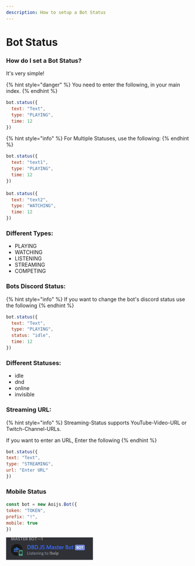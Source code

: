 ```yaml
---
description: How to setup a Bot Status
---
```


# Bot Status

### How do I set a Bot Status?

It's very simple!

{% hint style="danger" %}
You need to enter the following, in your main index.
{% endhint %}

```javascript
bot.status({
  text: "Text",
  type: "PLAYING",
  time: 12
})
```

{% hint style="info" %}
For Multiple Statuses, use the following:
{% endhint %}

```javascript
bot.status({
  text: "text1",
  type: "PLAYING",
  time: 12
})

bot.status({
  text: "text2",
  type: "WATCHING",
  time: 12
})
```

### Different Types:

* PLAYING
* WATCHING
* LISTENING
* STREAMING
* COMPETING

### Bots Discord Status:

{% hint style="info" %}
If you want to change the bot's discord status use the following
{% endhint %}

```javascript
bot.status({
  text: "Text",
  type: "PLAYING",
  status: "idle",
  time: 12
})
```

### Different Statuses:

* idle
* dnd
* online
* invisible

### Streaming URL:

{% hint style="info" %}
Streaming-Status supports YouTube-Video-URL or Twitch-Channel-URLs.

If you want to enter an URL, Enter the following
{% endhint %}

```javascript
bot.status({
text: "Text", 
type: "STREAMING", 
url: "Enter URL"
})
```

### Mobile Status

```javascript
const bot = new Aoijs.Bot({
token: "TOKEN", 
prefix: "!",
mobile: true
})
```

![Example](../../.gitbook/assets/image%20%2862%29.png)

